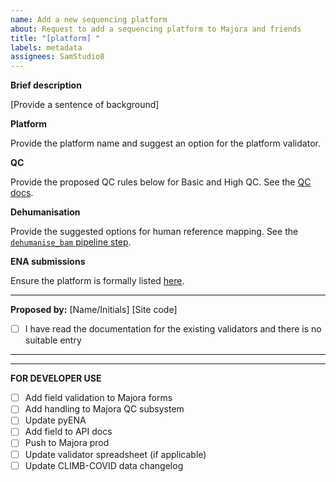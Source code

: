 ```yaml
---
name: Add a new sequencing platform
about: Request to add a sequencing platform to Majora and friends
title: "[platform] "
labels: metadata
assignees: SamStudio8
---
```


**Brief description**

[Provide a sentence of background]

**Platform**

Provide the platform name and suggest an option for the platform validator.

**QC**

Provide the proposed QC rules below for Basic and High QC. See the [QC docs](https://docs.covid19.climb.ac.uk/how-data).

**Dehumanisation**

Provide the suggested options for human reference mapping. See the [`dehumanise_bam` pipeline step](https://github.com/SamStudio8/elan-nextflow/blob/master/bam/dehuman.nf).


**ENA submissions**

Ensure the platform is formally listed [here](https://github.com/enasequence/schema/blob/master/src/main/resources/uk/ac/ebi/ena/sra/schema/SRA.common.xsd).

***
**Proposed by:** [Name/Initials] [Site code]

* [ ] I have read the documentation for the existing validators and there is no suitable entry

***
***

**FOR DEVELOPER USE**

* [ ] Add field validation to Majora forms
* [ ] Add handling to Majora QC subsystem
* [ ] Update pyENA
* [ ] Add field to API docs
* [ ] Push to Majora prod
* [ ] Update validator spreadsheet (if applicable)
* [ ] Update CLIMB-COVID data changelog
